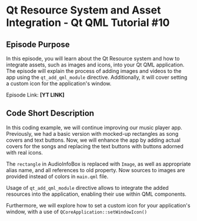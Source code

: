 # Qt Resource System and Asset Integration - Qt QML Tutorial #10

## Episode Purpose
In this episode, you will learn about the Qt Resource system and how to integrate assets, such as images and icons, into your Qt QML application. The episode will explain the process of adding images and videos to the app using the `qt_add_qml_module` directive. Additionally, it will cover setting a custom icon for the application's window.

Episode Link: **[YT LINK]**

## Code Short Description
In this coding example, we will continue improving our music player app. Previously, we had a basic version with mocked-up rectangles as song covers and text buttons. Now, we will enhance the app by adding actual covers for the songs and replacing the text buttons with buttons adorned with real icons.

The `rectangle` in AudioInfoBox is replaced with `Image`, as well as appropriate alias name, and all references to old property. Now sources to images are provided instead of colors in `main.qml` file.

Usage of `qt_add_qml_module` directive allows to integrate the added resources into the application, enabling their use within QML components.

Furthermore, we will explore how to set a custom icon for your application's window, with a use of `QCoreApplication::setWindowIcon()`